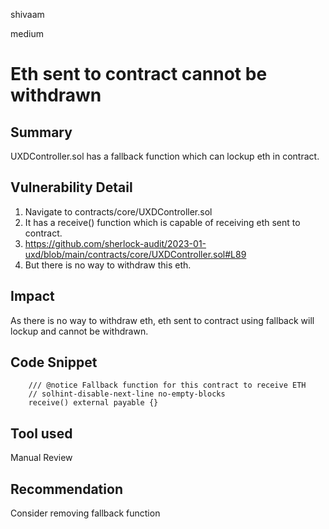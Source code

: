 shivaam

medium

# Eth sent to contract cannot be withdrawn

## Summary
UXDController.sol has a fallback function which can lockup eth in contract.

## Vulnerability Detail
1. Navigate to contracts/core/UXDController.sol
2. It has a receive() function which is capable of receiving eth sent to contract.
3. https://github.com/sherlock-audit/2023-01-uxd/blob/main/contracts/core/UXDController.sol#L89
4. But there is no way to withdraw this eth.

## Impact
As there is no way to withdraw eth, eth sent to contract using fallback will lockup and cannot be withdrawn.

## Code Snippet
```solidity
    /// @notice Fallback function for this contract to receive ETH
    // solhint-disable-next-line no-empty-blocks
    receive() external payable {}
```

## Tool used

Manual Review

## Recommendation
Consider removing fallback function
